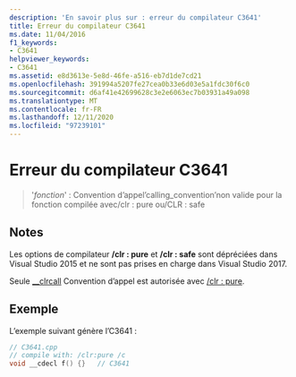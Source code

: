 ```yaml
---
description: 'En savoir plus sur : erreur du compilateur C3641'
title: Erreur du compilateur C3641
ms.date: 11/04/2016
f1_keywords:
- C3641
helpviewer_keywords:
- C3641
ms.assetid: e8d3613e-5e8d-46fe-a516-eb7d1de7cd21
ms.openlocfilehash: 391994a5207fe27cea0b33e6d03e5a1fdc30f6c0
ms.sourcegitcommit: d6af41e42699628c3e2e6063ec7b03931a49a098
ms.translationtype: MT
ms.contentlocale: fr-FR
ms.lasthandoff: 12/11/2020
ms.locfileid: "97239101"
---
```

# <a name="compiler-error-c3641"></a>Erreur du compilateur C3641

> '*fonction*' : Convention d’appel’calling_convention’non valide pour la fonction compilée avec/clr : pure ou/CLR : safe

## <a name="remarks"></a>Notes

Les options de compilateur **/clr : pure** et **/clr : safe** sont dépréciées dans Visual Studio 2015 et ne sont pas prises en charge dans Visual Studio 2017.

Seule [__clrcall](../../cpp/clrcall.md) Convention d’appel est autorisée avec [/clr : pure](../../build/reference/clr-common-language-runtime-compilation.md).

## <a name="example"></a>Exemple

L’exemple suivant génère l’C3641 :

```cpp
// C3641.cpp
// compile with: /clr:pure /c
void __cdecl f() {}   // C3641
```
